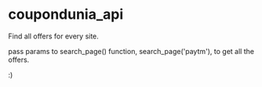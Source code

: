 # coupondunia_api
Find all offers for every site.

pass params to search_page() function, 
search_page('paytm'),
to get all the offers.

:)
